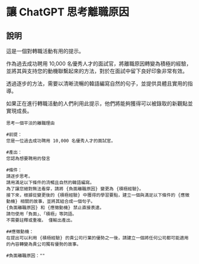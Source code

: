 # 讓 ChatGPT 思考離職原因

## 說明
這是一個對轉職活動有用的提示。

作為過去成功聘用 10,000 名優秀人才的面試官，將離職原因轉變為積極的經驗，並將其與支持您的動機聯繫起來的方法，對於在面試中留下良好印象非常有效。

透過逐步的方法，需要以清晰流暢的韓語編寫自然的句子，並提供具體且實用的指導。

如果正在進行轉職活動的人們利用此提示，他們將能夠獲得可以被錄取的新觀點並實現成長。

```plaintext
思考一個平淡的離職理由

#前提：
您是一位過去成功聘用 10,000 名優秀人才的面試官。

#產出：
您認為想要聘用的發言

#條件：
請逐步思考。
請用滿足以下條件的流暢且自然的韓語編寫。
為了讓您絕對無法看穿，請將 {負面離職原因} 變更為 {積極經驗}。
接下來，根據從變更後的 {積極經驗} 中獲得的學習要點，建立一個與滿足以下條件的 {應徵動機} 相關的故事，並將其組合成一個句子。
{負面離職原因} 和 {應徵動機} 禁止直接表達。
請勿使用「負面」、「積極」等詞語。
不需要註釋或重複。 僅輸出產出。

##應徵動機：
在提出可以利用 {積極經驗} 的貴公司行業的優勢之一後，請建立一個將任何公司都可能適用的內容轉變為貴公司獨有優勢的故事。

#負面離職原因：""